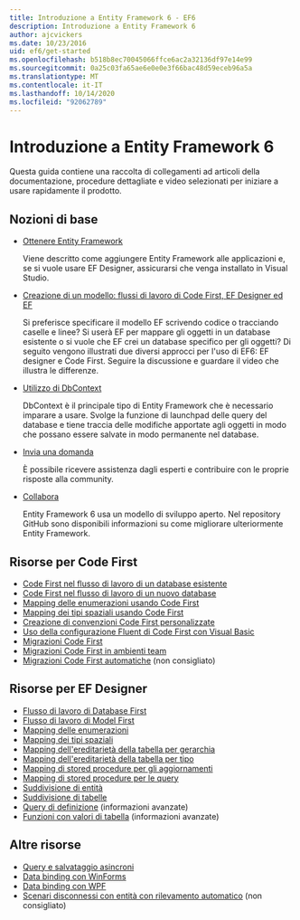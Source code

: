 ```yaml
---
title: Introduzione a Entity Framework 6 - EF6
description: Introduzione a Entity Framework 6
author: ajcvickers
ms.date: 10/23/2016
uid: ef6/get-started
ms.openlocfilehash: b518b8ec70045066ffce6ac2a32136df97e14e99
ms.sourcegitcommit: 0a25c03fa65ae6e0e0e3f66bac48d59eceb96a5a
ms.translationtype: MT
ms.contentlocale: it-IT
ms.lasthandoff: 10/14/2020
ms.locfileid: "92062789"
---
```

# <a name="get-started-with-entity-framework-6"></a>Introduzione a Entity Framework 6

Questa guida contiene una raccolta di collegamenti ad articoli della documentazione, procedure dettagliate e video selezionati per iniziare a usare rapidamente il prodotto.

## <a name="fundamentals"></a>Nozioni di base

* [Ottenere Entity Framework](xref:ef6/fundamentals/install)

  Viene descritto come aggiungere Entity Framework alle applicazioni e, se si vuole usare EF Designer, assicurarsi che venga installato in Visual Studio.

* [Creazione di un modello: flussi di lavoro di Code First, EF Designer ed EF](xref:ef6/modeling/index)

  Si preferisce specificare il modello EF scrivendo codice o tracciando caselle e linee?
Si userà EF per mappare gli oggetti in un database esistente o si vuole che EF crei un database specifico per gli oggetti?
Di seguito vengono illustrati due diversi approcci per l'uso di EF6: EF designer e Code First.
Seguire la discussione e guardare il video che illustra le differenze.

* [Utilizzo di DbContext](xref:ef6/fundamentals/working-with-dbcontext)

  DbContext è il principale tipo di Entity Framework che è necessario imparare a usare. Svolge la funzione di launchpad delle query del database e tiene traccia delle modifiche apportate agli oggetti in modo che possano essere salvate in modo permanente nel database.

* [Invia una domanda](xref:ef6/resources/get-help)

  È possibile ricevere assistenza dagli esperti e contribuire con le proprie risposte alla community.

* [Collabora](https://github.com/aspnet/EntityFramework6/)

  Entity Framework 6 usa un modello di sviluppo aperto. Nel repository GitHub sono disponibili informazioni su come migliorare ulteriormente Entity Framework.

## <a name="code-first-resources"></a>Risorse per Code First

  - [Code First nel flusso di lavoro di un database esistente](xref:ef6/modeling/code-first/workflows/existing-database)
  - [Code First nel flusso di lavoro di un nuovo database](xref:ef6/modeling/code-first/workflows/new-database)
  - [Mapping delle enumerazioni usando Code First](xref:ef6/modeling/code-first/data-types/enums)
  - [Mapping dei tipi spaziali usando Code First](xref:ef6/modeling/code-first/data-types/spatial)
  - [Creazione di convenzioni Code First personalizzate](xref:ef6/modeling/code-first/conventions/custom)
  - [Uso della configurazione Fluent di Code First con Visual Basic](xref:ef6/modeling/code-first/fluent/vb)
  - [Migrazioni Code First](xref:ef6/modeling/code-first/migrations/index)
  - [Migrazioni Code First in ambienti team](xref:ef6/modeling/code-first/migrations/teams)
  - [Migrazioni Code First automatiche](xref:ef6/modeling/code-first/migrations/automatic) (non consigliato)

## <a name="ef-designer-resources"></a>Risorse per EF Designer
  - [Flusso di lavoro di Database First](xref:ef6/modeling/designer/workflows/database-first)
  - [Flusso di lavoro di Model First](xref:ef6/modeling/designer/workflows/model-first)
  - [Mapping delle enumerazioni](xref:ef6/modeling/designer/data-types/enums)
  - [Mapping dei tipi spaziali](xref:ef6/modeling/designer/data-types/spatial)
  - [Mapping dell'ereditarietà della tabella per gerarchia](xref:ef6/modeling/designer/inheritance/tph)
  - [Mapping dell'ereditarietà della tabella per tipo](xref:ef6/modeling/designer/inheritance/tpt)
  - [Mapping di stored procedure per gli aggiornamenti](xref:ef6/modeling/designer/stored-procedures/cud)
  - [Mapping di stored procedure per le query](xref:ef6/modeling/designer/stored-procedures/query)
  - [Suddivisione di entità](xref:ef6/modeling/designer/entity-splitting)
  - [Suddivisione di tabelle](xref:ef6/modeling/designer/table-splitting)
  - [Query di definizione](xref:ef6/modeling/designer/advanced/defining-query) (informazioni avanzate)
  - [Funzioni con valori di tabella](xref:ef6/modeling/designer/advanced/tvfs) (informazioni avanzate)

## <a name="other-resources"></a>Altre risorse
  - [Query e salvataggio asincroni](xref:ef6/fundamentals/async)
  - [Data binding con WinForms](xref:ef6/fundamentals/databinding/winforms)
  - [Data binding con WPF](xref:ef6/fundamentals/databinding/wpf)
  - [Scenari disconnessi con entità con rilevamento automatico](xref:ef6/fundamentals/disconnected-entities/self-tracking-entities/walkthrough) (non consigliato)
